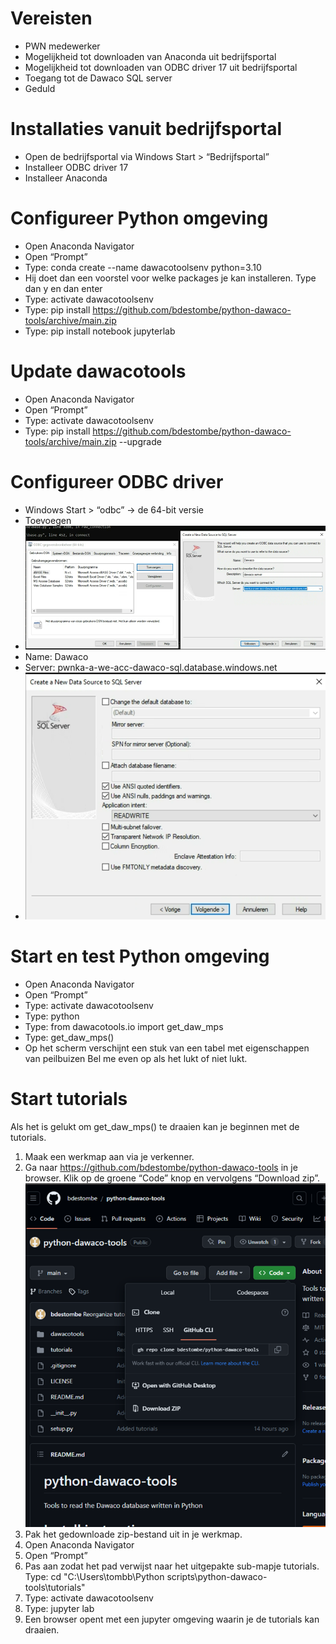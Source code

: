 # Vereisten
- PWN medewerker
- Mogelijkheid tot downloaden van Anaconda uit bedrijfsportal
- Mogelijkheid tot downloaden van ODBC driver 17 uit bedrijfsportal
- Toegang tot de Dawaco SQL server
- Geduld

# Installaties vanuit bedrijfsportal
-	Open de bedrijfsportal via Windows Start > “Bedrijfsportal”
-	Installeer ODBC driver 17
-	Installeer Anaconda

# Configureer Python omgeving
-	Open Anaconda Navigator
-	Open “Prompt”
-	Type: conda create --name dawacotoolsenv python=3.10
-	Hij doet dan een voorstel voor welke packages je kan installeren. Type dan y en dan enter
-	Type: activate dawacotoolsenv
-	Type: pip install https://github.com/bdestombe/python-dawaco-tools/archive/main.zip
-	Type: pip install notebook jupyterlab

# Update dawacotools
-	Open Anaconda Navigator
-	Open “Prompt”
-	Type: activate dawacotoolsenv
-	Type: pip install https://github.com/bdestombe/python-dawaco-tools/archive/main.zip --upgrade

# Configureer ODBC driver
-	Windows Start > “odbc” -> de 64-bit versie
-	Toevoegen
-	![img_3.png](installatieinstructies_figs/img_3.png)
-	Name: Dawaco
-	Server: pwnka-a-we-acc-dawaco-sql.database.windows.net
-   ![img.png](installatieinstructies_figs/img.png)

# Start en test Python omgeving
-	Open Anaconda Navigator
-	Open “Prompt”
-	Type: activate dawacotoolsenv
-	Type: python
-	Type: from dawacotools.io import get_daw_mps
-	Type: get_daw_mps()
-	Op het scherm verschijnt een stuk van een tabel met eigenschappen van peilbuizen
Bel me even op als het lukt of niet lukt.

# Start tutorials
Als het is gelukt om get_daw_mps() te draaien kan je beginnen met de tutorials.
1.	Maak een werkmap aan via je verkenner.
2.	Ga naar https://github.com/bdestombe/python-dawaco-tools in je browser. Klik op de groene “Code” knop en vervolgens “Download zip”. ![git.png](installatieinstructies_figs/git.png)  
3.	Pak het gedownloade zip-bestand uit in je werkmap.
4.	Open Anaconda Navigator
5.	Open “Prompt”
6.	Pas aan zodat het pad verwijst naar het uitgepakte sub-mapje tutorials. Type: cd "C:\Users\tombb\Python scripts\python-dawaco-tools\tutorials" 
7.	Type: activate dawacotoolsenv
8.	Type: jupyter lab
9.	Een browser opent met een jupyter omgeving waarin je de tutorials kan draaien.
